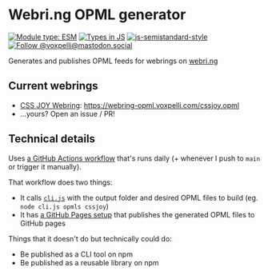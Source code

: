 # Webri.ng OPML generator

[![Module type: ESM](https://img.shields.io/badge/module%20type-esm-brightgreen)](https://github.com/voxpelli/badges-cjs-esm)
[![Types in JS](https://img.shields.io/badge/types_in_js-yes-brightgreen)](https://github.com/voxpelli/types-in-js)
[![js-semistandard-style](https://img.shields.io/badge/code%20style-semistandard-brightgreen.svg)](https://github.com/voxpelli/eslint-config)
[![Follow @voxpelli@mastodon.social](https://img.shields.io/mastodon/follow/109247025527949675?domain=https%3A%2F%2Fmastodon.social&style=social)](https://mastodon.social/@voxpelli)

Generates and publishes OPML feeds for webrings on [webri.ng](https://github.com/webri-ng/webri.ng)

## Current webrings

- [CSS JOY Webring](https://cs.sjoy.lol/): https://webring-opml.voxpelli.com/cssjoy.opml
- ...yours? Open an issue / PR!

## Technical details

Uses [a GitHub Actions workflow](.github/workflows/gh-pages.yml) that's runs daily (+ whenever I push to `main` or trigger it manually).

That workflow does two things:

* It calls [`cli.js`](cli.js) with the output folder and desired OPML files to build (eg. `node cli.js opmls cssjoy`)
* It has [a GitHub Pages setup](https://docs.github.com/en/pages/getting-started-with-github-pages/configuring-a-publishing-source-for-your-github-pages-site#publishing-with-a-custom-github-actions-workflow) that publishes the generated OPML files to GitHub pages

Things that it doesn't do but technically could do:

* Be published as a CLI tool on npm
* Be published as a reusable library on npm
